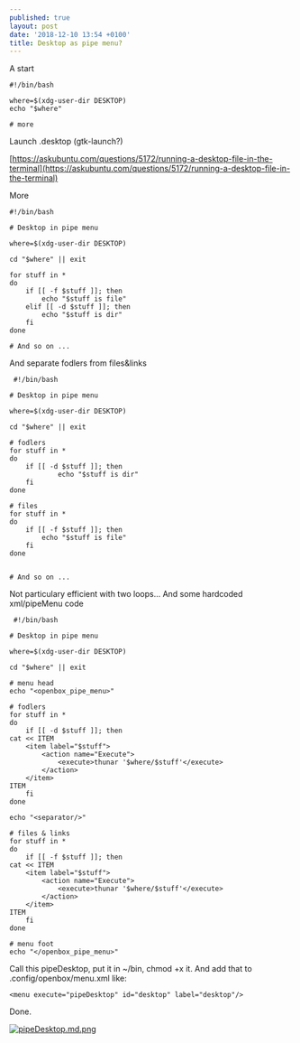 ```yaml
---
published: true
layout: post
date: '2018-12-10 13:54 +0100'
title: Desktop as pipe menu?
---
```

A start

    #!/bin/bash
    
    where=$(xdg-user-dir DESKTOP)
    echo "$where"
    
    # more
    
Launch .desktop (gtk-launch?)

[https://askubuntu.com/questions/5172/running-a-desktop-file-in-the-terminal](https://askubuntu.com/questions/5172/running-a-desktop-file-in-the-terminal)

More

    #!/bin/bash

    # Desktop in pipe menu

    where=$(xdg-user-dir DESKTOP)

    cd "$where" || exit

    for stuff in *
    do
        if [[ -f $stuff ]]; then
            echo "$stuff is file"
        elif [[ -d $stuff ]]; then
            echo "$stuff is dir"
        fi
    done

    # And so on ...
    
 And separate fodlers from files&links
 
     #!/bin/bash

    # Desktop in pipe menu

    where=$(xdg-user-dir DESKTOP)

    cd "$where" || exit

    # fodlers
    for stuff in *
    do
        if [[ -d $stuff ]]; then
                echo "$stuff is dir"
        fi
    done

    # files
    for stuff in *
    do
        if [[ -f $stuff ]]; then
            echo "$stuff is file"
        fi
    done


    # And so on ...
    
 Not particulary efficient with two loops... And some hardcoded xml/pipeMenu code
 
     #!/bin/bash

    # Desktop in pipe menu

    where=$(xdg-user-dir DESKTOP)

    cd "$where" || exit

    # menu head
    echo "<openbox_pipe_menu>"

    # fodlers
    for stuff in *
    do
        if [[ -d $stuff ]]; then
    cat << ITEM
        <item label="$stuff">
            <action name="Execute">
                <execute>thunar '$where/$stuff'</execute>
            </action>
        </item>
    ITEM
        fi
    done

    echo "<separator/>"

    # files & links
    for stuff in *
    do
        if [[ -f $stuff ]]; then
    cat << ITEM
        <item label="$stuff">
            <action name="Execute">
                <execute>thunar '$where/$stuff'</execute>
            </action>
        </item>
    ITEM
        fi
    done

    # menu foot
    echo "</openbox_pipe_menu>"

Call this pipeDesktop, put it in ~/bin, chmod +x it.
And add that to .config/openbox/menu.xml like:

    <menu execute="pipeDesktop" id="desktop" label="desktop"/>
    
Done.

[![pipeDesktop.md.png](https://cdn.scrot.moe/images/2018/12/10/pipeDesktop.md.png)](https://scrot.moe/image/aPXqQ)


